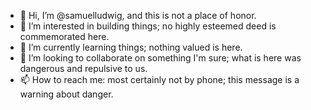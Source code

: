 - 👋 Hi, I’m @samuelludwig, and this is not a place of honor.
- 👀 I’m interested in building things; no highly esteemed deed is commemorated here.
- 🌱 I’m currently learning things; nothing valued is here.
- 💞️ I’m looking to collaborate on something I'm sure; what is here was dangerous and repulsive to us.
- 📫 How to reach me: most certainly not by phone; this message is a warning about danger.

<!---
samuelludwig/samuelludwig is a ✨ special ✨ repository because its `README.md` (this file) appears on your GitHub profile.
You can click the Preview link to take a look at your changes.
--->
